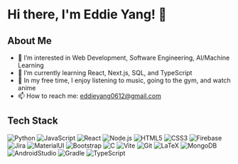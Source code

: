 # Hi there, I'm Eddie Yang! 👋

## About Me
- 👀 I’m interested in Web Development, Software Engineering, AI/Machine Learning
- 🌱 I’m currently learning React, Next.js, SQL, and TypeScript
- 🎇 In my free time, I enjoy listening to music, going to the gym, and watch anime
- 📫 How to reach me: eddieyang0612@gmail.com

## Tech Stack
![Python](https://img.shields.io/badge/-Python-3776AB?style=flat-square&logo=python&logoColor=white)
![JavaScript](https://img.shields.io/badge/-JavaScript-F7DF1E?style=flat-square&logo=javascript&logoColor=black)
![React](https://img.shields.io/badge/-React-61DAFB?style=flat-square&logo=react&logoColor=black)
![Node.js](https://img.shields.io/badge/-Node.js-339933?style=flat-square&logo=Node.js&logoColor=white)
![HTML5](https://img.shields.io/badge/-HTML5-E34F26?style=flat-square&logo=html5&logoColor=white)
![CSS3](https://img.shields.io/badge/-CSS3-1572B6?style=flat-square&logo=css3&logoColor=white)
![Firebase](https://img.shields.io/badge/-Firebase-FFCA28?style=flat-square&logo=firebase&logoColor=white)
![Jira](https://img.shields.io/badge/-Jira-0052CC?style=flat-square&logo=jira&logoColor=white)
![MaterialUI](https://img.shields.io/badge/-Material_UI-0081CB?style=flat-square&logo=material-ui&logoColor=white)
![Bootstrap](https://img.shields.io/badge/-Bootstrap-7952B3?style=flat-square&logo=bootstrap&logoColor=white)
![C](https://img.shields.io/badge/-C-A8B9CC?style=flat-square&logo=c&logoColor=white)
![Vite](https://img.shields.io/badge/-Vite-646CFF?style=flat-square&logo=vite&logoColor=white)
![Git](https://img.shields.io/badge/-Git-F05032?style=flat-square&logo=git&logoColor=white)
![LaTeX](https://img.shields.io/badge/-LaTeX-008080?style=flat-square&logo=latex&logoColor=white)
![MongoDB](https://img.shields.io/badge/-MongoDB-47A248?style=flat-square&logo=mongodb&logoColor=white)
![AndroidStudio](https://img.shields.io/badge/-Android_Studio-3DDC84?style=flat-square&logo=android-studio&logoColor=white)
![Gradle](https://img.shields.io/badge/-Gradle-02303A?style=flat-square&logo=gradle&logoColor=white)
![TypeScript](https://img.shields.io/badge/TypeScript-007ACC?style=for-the-badge&logo=typescript&logoColor=white)



<!-- You can add or remove languages and tools by modifying the badges. To find more badges, you can visit [Shields.io](https://shields.io/) and [Simple Icons](https://simpleicons.org/). -->
